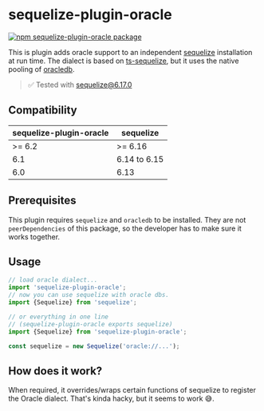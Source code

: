# sequelize-plugin-oracle

[![npm sequelize-plugin-oracle package](https://img.shields.io/npm/v/sequelize-plugin-oracle.svg)](https://npmjs.org/package/sequelize-plugin-oracle)

This is plugin adds oracle support to an independent [sequelize](https://github.com/sequelize/sequelize) installation at
run time. The dialect is based on [ts-sequelize](https://github.com/konnecteam/ts-sequelize), but it uses the native
pooling of [oracledb](https://github.com/oracle/node-oracledb).

> ✅ Tested with sequelize@6.17.0 

## Compatibility

|sequelize-plugin-oracle|sequelize|
|---|---|
| \>= 6.2 | \>= 6.16
| 6.1 | 6.14 to 6.15
| 6.0 | 6.13

## Prerequisites

This plugin requires `sequelize` and `oracledb` to be installed.
They are not `peerDependencies` of this package, so the developer has to make sure it works together. 

## Usage

```typescript
// load oracle dialect...
import 'sequelize-plugin-oracle';
// now you can use sequelize with oracle dbs.
import {Sequelize} from 'sequelize';

// or everything in one line
// (sequelize-plugin-oracle exports sequelize)
import {Sequelize} from 'sequelize-plugin-oracle';

const sequelize = new Sequelize('oracle://...');
```

## How does it work?

When required, it overrides/wraps certain functions of sequelize to register the Oracle dialect.
That's kinda hacky, but it seems to work 😅.
